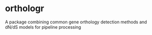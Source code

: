 orthologr
=========

A package combining common gene orthology detection methods and dN/dS models for pipeline processing 

